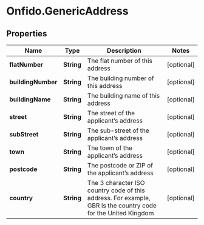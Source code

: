 # Onfido.GenericAddress

## Properties
Name | Type | Description | Notes
------------ | ------------- | ------------- | -------------
**flatNumber** | **String** | The flat number of this address | [optional] 
**buildingNumber** | **String** | The building number of this address | [optional] 
**buildingName** | **String** | The building name of this address | [optional] 
**street** | **String** | The street of the applicant’s address | [optional] 
**subStreet** | **String** | The sub-street of the applicant’s address | [optional] 
**town** | **String** | The town of the applicant’s address | [optional] 
**postcode** | **String** | The postcode or ZIP of the applicant’s address | [optional] 
**country** | **String** | The 3 character ISO country code of this address. For example, GBR is the country code for the United Kingdom | [optional] 


